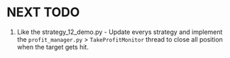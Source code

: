 # NEXT TODO

1. Like the strategy_12_demo.py - Update everys strategy and implement the `profit_manager.py` > `TakeProfitMonitor` thread to close all position when the target gets hit.